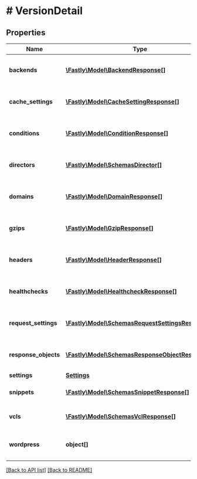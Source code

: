 # # VersionDetail

## Properties

Name | Type | Description | Notes
------------ | ------------- | ------------- | -------------
**backends** | [**\Fastly\Model\BackendResponse[]**](BackendResponse.md) | List of backends associated to this service. | [optional]
**cache_settings** | [**\Fastly\Model\CacheSettingResponse[]**](CacheSettingResponse.md) | List of cache settings associated to this service. | [optional]
**conditions** | [**\Fastly\Model\ConditionResponse[]**](ConditionResponse.md) | List of conditions associated to this service. | [optional]
**directors** | [**\Fastly\Model\SchemasDirector[]**](SchemasDirector.md) | List of directors associated to this service. | [optional]
**domains** | [**\Fastly\Model\DomainResponse[]**](DomainResponse.md) | List of domains associated to this service. | [optional]
**gzips** | [**\Fastly\Model\GzipResponse[]**](GzipResponse.md) | List of gzip rules associated to this service. | [optional]
**headers** | [**\Fastly\Model\HeaderResponse[]**](HeaderResponse.md) | List of headers associated to this service. | [optional]
**healthchecks** | [**\Fastly\Model\HealthcheckResponse[]**](HealthcheckResponse.md) | List of healthchecks associated to this service. | [optional]
**request_settings** | [**\Fastly\Model\SchemasRequestSettingsResponse[]**](SchemasRequestSettingsResponse.md) | List of request settings for this service. | [optional]
**response_objects** | [**\Fastly\Model\SchemasResponseObjectResponse[]**](SchemasResponseObjectResponse.md) | List of response objects for this service. | [optional]
**settings** | [**Settings**](Settings.md) |  | [optional]
**snippets** | [**\Fastly\Model\SchemasSnippetResponse[]**](SchemasSnippetResponse.md) | List of VCL snippets for this service. | [optional]
**vcls** | [**\Fastly\Model\SchemasVclResponse[]**](SchemasVclResponse.md) | List of VCL files for this service. | [optional]
**wordpress** | **object[]** | A list of Wordpress rules with this service. | [optional]

[[Back to API list]](../../README.md#endpoints) [[Back to README]](../../README.md)
